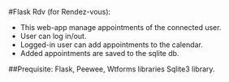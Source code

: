 #Flask Rdv (for Rendez-vous):
* This web-app manage appointments of the connected user.
* User can log in/out.
* Logged-in user can add appointments to the calendar.
* Added appointments are saved to the sqlite db.

##Prequisite:
Flask, Peewee, Wtforms libraries
Sqlite3 library.
